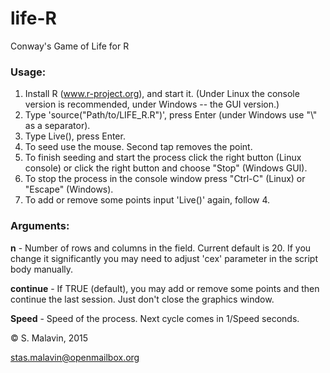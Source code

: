 # life-R
Conway's Game of Life for R

### Usage:
1. Install R (www.r-project.org), and start it.
(Under Linux the console version is recommended, under Windows -- the GUI version.)
2. Type 'source("Path/to/LIFE_R.R")', press Enter
(under Windows use "\\" as a separator).
3. Type Live(), press Enter.
4. To seed use the mouse. Second tap removes the point.
5. To finish seeding and start the process click the right button (Linux console) or click the right button and choose "Stop" (Windows GUI).
6. To stop the process in the console window press "Ctrl-C" (Linux)
or "Escape" (Windows).
7. To add or remove some points input 'Live()' again, follow 4.

### Arguments:
**n** - Number of rows and columns in the field. Current default is 20. If you change it significantly you may need to adjust 'cex' parameter in the script body manually.

**continue** - If TRUE (default), you may add or remove some points and then continue the last session. Just don't close the graphics window.

**Speed** - Speed of the process. Next cycle comes in 1/Speed seconds.

© S. Malavin, 2015

stas.malavin@openmailbox.org